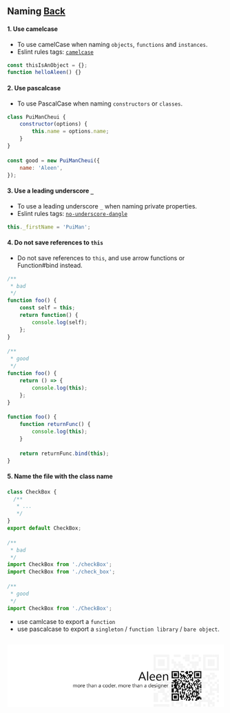 ## Naming [**Back**](./../README.md)

#### 1. Use camelcase

- To use camelCase when naming `objects`, `functions` and `instances`.
- Eslint rules tags: [`camelcase`](http://eslint.org/docs/rules/camelcase.html)

```js
const thisIsAnObject = {};
function helloAleen() {}
```

#### 2. Use pascalcase

- To use PascalCase when naming `constructors` or `classes`.

```js
class PuiManCheui {
    constructor(options) {
        this.name = options.name;
    }
}

const good = new PuiManCheui({
    name: 'Aleen',
});
```

#### 3. Use a leading underscore `_`

- To use a leading underscore `_` when naming private properties.
- Eslint rules tags: [`no-underscore-dangle`](http://eslint.org/docs/rules/no-underscore-dangle.html)

```js
this._firstName = 'PuiMan';
```

#### 4. Do not save references to `this`

- Do not save references to `this`, and use arrow functions or Function#bind instead.

```js
/**
 * bad
 */
function foo() {
    const self = this;
    return function() {
        console.log(self);
    };
}

/**
 * good
 */
function foo() {
    return () => {
        console.log(this);
    };
}

function foo() {
    function returnFunc() {
        console.log(this);
    }
    
    return returnFunc.bind(this);
}
```

#### 5. Name the file with the class name

```js
class CheckBox {
  /**
   * ...
   */
}
export default CheckBox;

/**
 * bad
 */
import CheckBox from './checkBox';
import CheckBox from './check_box';

/**
 * good
 */
import CheckBox from './CheckBox';
```

- use camlcase to export a `function`
- use pascalcase to export a `singleton` / `function library` / `bare object`.

```js

```

<a href="http://aleen42.github.io/" target="_blank" ><img src="./../pic/tail.gif"></a>